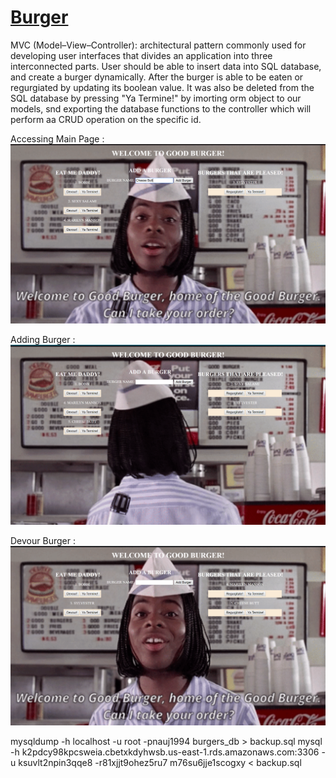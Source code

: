 # [Burger](https://warm-crag-68005.herokuapp.com/)

MVC (Model–View–Controller): architectural pattern commonly used for developing user interfaces that divides an application into three interconnected parts. User should be able to insert data into SQL database, and create a burger dynamically. After the burger is able to be eaten or regurgiated by updating its boolean value. It was also be deleted from the SQL database by pressing "Ya Termine!" by imorting orm object to our models, snd exporting the database functions to the controller which will perform aa CRUD operation on the specific id.

Accessing Main Page :
![main route Screenshot](https://github.com/jpimentel45/burger/blob/master/public/assets/img/Screenshot.png "Logo Title Text 1")

Adding Burger :
![main route Screenshot](https://github.com/jpimentel45/burger/blob/master/public/assets/img/Screenshot2.png "Logo Title Text 1")

Devour Burger :
![main route Screenshot](https://github.com/jpimentel45/burger/blob/master/public/assets/img/Screenshot3.png "Logo Title Text 1")

mysqldump -h localhost -u root -pnauj1994 burgers_db > backup.sql
mysql -h k2pdcy98kpcsweia.cbetxkdyhwsb.us-east-1.rds.amazonaws.com:3306 -u ksuvlt2npin3qqe8 -r81xjjt9ohez5ru7 m76su6jje1scogxy < backup.sql
